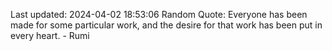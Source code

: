 Last updated: 2024-04-02 18:53:06
Random Quote: Everyone has been made for some particular work, and the desire for that work has been put in every heart. - Rumi